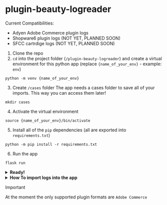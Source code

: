 # plugin-beauty-logreader

Current Compatibilities:
- Adyen Adobe Commerce plugin logs
- Shopware6 plugin logs (NOT YET, PLANNED SOON)
- SFCC cartrdige logs (NOT YET, PLANNED SOON)

1. Clone the repo
2. `cd` into the project folder (`/plugin-beauty-logreader`) and create a virtual environment for this python app (replace `{name_of_your_env}` - example: `env`)
```
python -m venv {name_of_your_env}
```
3. Create `/cases` folder
The app needs a cases folder to save all of your imports. This way you can access them later!
```
mkdir cases
```
4. Activate the virtual environment
```
source {name_of_your_env}/bin/activate
```

5. Install all of the `pip` dependencies (all are exported into `requirements.txt`)
```
python -m pip install -r requirements.txt
```

6. Run the app
```
flask run
```
<details>
  
<summary><b>Ready!</b></summary>

Now plugin files are prettier to look at (Should start in your [localhost](http://127.0.0.1:5000/))

![image](https://github.com/carlosperales95/plugin-beauty-logreader/assets/8956411/f3264ebf-d397-4881-9de1-2d953f33a30d)

</details>

<details>


<summary><b>How To import logs into the app</b></summary>

You can select one (or many) files using the File Import functionality. App will add all of the log entries together and display them as a table (same as above). 
It will also save the case to avoid having to reimport everything again each time the app is closed.

![image](https://github.com/carlosperales95/plugin-beauty-logreader/assets/8956411/b1e48d68-63be-4df2-be20-be7c81121ddc)

</details>

> [!IMPORTANT]
> At the moment the only supported plugin formats are `Adobe Commerce`

